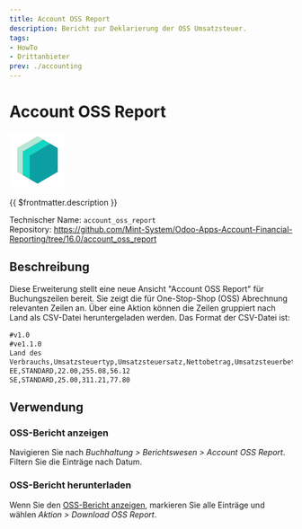 ```yaml
---
title: Account OSS Report
description: Bericht zur Deklarierung der OSS Umsatzsteuer.
tags:
- HowTo
- Drittanbieter
prev: ./accounting
---
```

# Account OSS Report

![icon_oms_box](attachments/icons_odoo_mint_system.png)

{{ $frontmatter.description }}

Technischer Name: `account_oss_report`\
Repository: <https://github.com/Mint-System/Odoo-Apps-Account-Financial-Reporting/tree/16.0/account_oss_report>

## Beschreibung

Diese Erweiterung stellt eine neue Ansicht "Account OSS Report" für Buchungszeilen bereit. Sie zeigt die für One-Stop-Shop (OSS) Abrechnung relevanten Zeilen an. Über eine Aktion können die Zeilen gruppiert nach Land als CSV-Datei heruntergeladen werden. Das Format der CSV-Datei ist:

```csv
#v1.0
#ve1.1.0
Land des Verbrauchs,Umsatzsteuertyp,Umsatzsteuersatz,Nettobetrag,Umsatzsteuerbetrag
EE,STANDARD,22.00,255.08,56.12
SE,STANDARD,25.00,311.21,77.80
```

## Verwendung

### OSS-Bericht anzeigen

Navigieren Sie nach *Buchhaltung > Berichtswesen > Account OSS Report*. Filtern Sie die Einträge nach Datum.

### OSS-Bericht herunterladen

Wenn Sie den [OSS-Bericht anzeigen](#OSS-Bericht%20anzeigen), markieren Sie alle Einträge und wählen *Aktion > Download OSS Report*.
